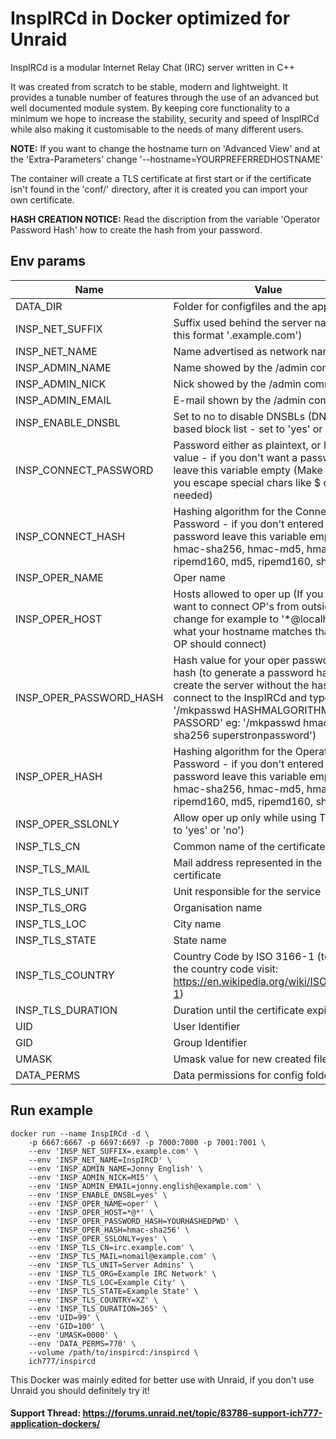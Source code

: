 # InspIRCd in Docker optimized for Unraid

InspIRCd is a modular Internet Relay Chat (IRC) server written in C++

It was created from scratch to be stable, modern and lightweight. It provides a tunable number of features through the use of an advanced but well documented module system. By keeping core functionality to a minimum we hope to increase the stability, security and speed of InspIRCd while also making it customisable to the needs of many different users.

**NOTE:** If you want to change the hostname turn on 'Advanced View' and at the 'Extra-Parameters' change '--hostname=YOURPREFERREDHOSTNAME'

The container will create a TLS certificate at first start or if the certificate isn't found in the 'conf/' directory, after it is created you can import your own certificate.

**HASH CREATION NOTICE:** Read the discription from the variable 'Operator Password Hash' how to create the hash from your password.

## Env params
| Name | Value | Example |
| --- | --- | --- |
| DATA_DIR | Folder for configfiles and the application | /nzbhydra2 |
| INSP_NET_SUFFIX | Suffix used behind the server name (in this format '.example.com') | .example.com |
| INSP_NET_NAME | Name advertised as network name | InspIRCD |
| INSP_ADMIN_NAME | Name showed by the /admin command | Jonny English |
| INSP_ADMIN_NICK | Nick showed by the /admin command | MI5 |
| INSP_ADMIN_EMAIL | E-mail shown by the /admin command | jonny.english@example.com |
| INSP_ENABLE_DNSBL | Set to no to disable DNSBLs (DNS-based block list - set to 'yes' or 'no') | yes |
| INSP_CONNECT_PASSWORD | Password either as plaintext, or hash value - if you don't want a password leave this variable empty (Make sure you escape special chars like $ or & if needed) | empty |
| INSP_CONNECT_HASH | Hashing algorithm for the Connection Password - if you don't entered a password leave this variable empty (e.g. hmac-sha256, hmac-md5, hmac-ripemd160, md5, ripemd160, sha256) | empty |
| INSP_OPER_NAME | Oper name | oper |
| INSP_OPER_HOST | Hosts allowed to oper up (If you don't want to connect OP's from outside change for example to '*@localhost' or what your hostname matches that the OP should connect) | *@* |
| INSP_OPER_PASSWORD_HASH | Hash value for your oper password hash (to generate a password hash create the server without the hash, connect to the InspIRCd and type in: '/mkpasswd HASHMALGORITHM PASSORD' eg: '/mkpasswd hmac-sha256 superstronpassword') | YOURHASHEDPWD |
| INSP_OPER_HASH | Hashing algorithm for the Operator Password - if you don't entered a password leave this variable empty (e.g. hmac-sha256, hmac-md5, hmac-ripemd160, md5, ripemd160, sha256) | hmac-sha256 |
| INSP_OPER_SSLONLY | Allow oper up only while using TLS (set to 'yes' or 'no') | yes |
| INSP_TLS_CN | Common name of the certificate | irc.example.com |
| INSP_TLS_MAIL | Mail address represented in the certificate | nomail@example.com |
| INSP_TLS_UNIT | Unit responsible for the service | Server Admins |
| INSP_TLS_ORG | Organisation name | Example IRC Network |
| INSP_TLS_LOC | City name | Example City |
| INSP_TLS_STATE | State name | Example State |
| INSP_TLS_COUNTRY | Country Code by ISO 3166-1 (to get the country code visit: https://en.wikipedia.org/wiki/ISO_3166-1) | XZ |
| INSP_TLS_DURATION | Duration until the certificate expires | 365 |
| UID | User Identifier | 99 |
| GID | Group Identifier | 100 |
| UMASK | Umask value for new created files | 0000 |
| DATA_PERMS | Data permissions for config folder | 770 |

## Run example
```
docker run --name InspIRCd -d \
	-p 6667:6667 -p 6697:6697 -p 7000:7000 -p 7001:7001 \
	--env 'INSP_NET_SUFFIX=.example.com' \
	--env 'INSP_NET_NAME=InspIRCD' \
	--env 'INSP_ADMIN_NAME=Jonny English' \
	--env 'INSP_ADMIN_NICK=MI5' \
	--env 'INSP_ADMIN_EMAIL=jonny.english@example.com' \
	--env 'INSP_ENABLE_DNSBL=yes' \
	--env 'INSP_OPER_NAME=oper' \
	--env 'INSP_OPER_HOST=*@*' \
	--env 'INSP_OPER_PASSWORD_HASH=YOURHASHEDPWD' \
	--env 'INSP_OPER_HASH=hmac-sha256' \
	--env 'INSP_OPER_SSLONLY=yes' \
	--env 'INSP_TLS_CN=irc.example.com' \
	--env 'INSP_TLS_MAIL=nomail@example.com' \
	--env 'INSP_TLS_UNIT=Server Admins' \
	--env 'INSP_TLS_ORG=Example IRC Network' \
	--env 'INSP_TLS_LOC=Example City' \
	--env 'INSP_TLS_STATE=Example State' \
	--env 'INSP_TLS_COUNTRY=XZ' \
	--env 'INSP_TLS_DURATION=365' \
	--env 'UID=99' \
	--env 'GID=100' \
	--env 'UMASK=0000' \
	--env 'DATA_PERMS=770' \
	--volume /path/to/inspircd:/inspircd \
	ich777/inspircd
```

This Docker was mainly edited for better use with Unraid, if you don't use Unraid you should definitely try it!
 
#### Support Thread: https://forums.unraid.net/topic/83786-support-ich777-application-dockers/